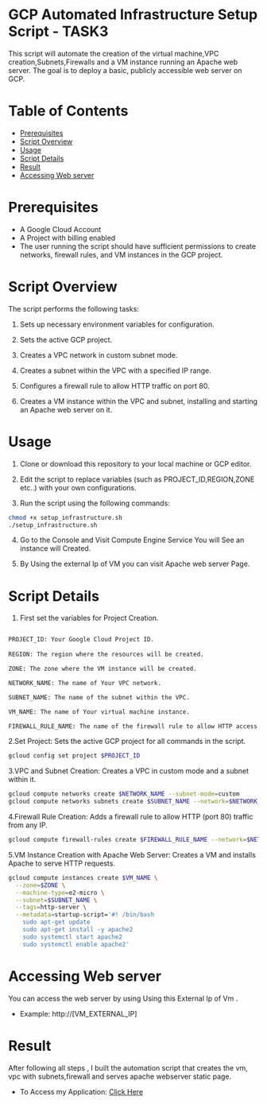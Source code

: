 # GCP Automated Infrastructure Setup Script - TASK3
 This script will automate the creation of the virtual machine,VPC creation,Subnets,Firewalls and  a VM instance running an Apache web server. The goal is to deploy a basic, publicly accessible web server on GCP.

# Table of Contents
- [Prerequisites](https://github.com/kawin048/CLOUD_TASK3/blob/main/README.md#prerequisites)
- [Script Overview](https://github.com/kawin048/CLOUD_TASK3/blob/main/README.md#script-overview)
- [Usage](https://github.com/kawin048/CLOUD_TASK3/blob/main/README.md#usage)
- [Script Details](https://github.com/kawin048/CLOUD_TASK3/blob/main/README.md#script-details)
- [Result](https://github.com/kawin048/CLOUD_TASK3/blob/main/README.md#result)
- [Accessing Web server](https://github.com/kawin048/CLOUD_TASK3/blob/main/README.md#accessing-web-server)

 

# Prerequisites
- A Google Cloud Account
- A Project with billing enabled
- The user running the script should have sufficient permissions to create networks, firewall rules, and VM instances in the GCP project.

# Script Overview

The script performs the following tasks:

 1. Sets up necessary environment variables for configuration.
 
2. Sets the active GCP project.

3. Creates a VPC network in custom subnet mode.

4. Creates a subnet within the VPC with a specified IP range.

5. Configures a firewall rule to allow HTTP traffic on port 80.

6. Creates a VM instance within the VPC and subnet, installing and starting an Apache web server on it.


# Usage

1. Clone or download this repository to your local machine or GCP editor.

2. Edit the script to replace variables (such as PROJECT_ID,REGION,ZONE etc..) with your own configurations.

3. Run the script using the following commands:
```bash
chmod +x setup_infrastructure.sh
./setup_infrastructure.sh

```

4. Go to the Console and Visit Compute Engine Service You will See an instance will Created.

5. By Using the external Ip of VM you can visit Apache web server Page.


# Script Details
1. First set the variables for Project Creation.
```bash

PROJECT_ID: Your Google Cloud Project ID.
  
REGION: The region where the resources will be created.

ZONE: The zone where the VM instance will be created.

NETWORK_NAME: The name of Your VPC network.

SUBNET_NAME: The name of the subnet within the VPC.

VM_NAME: The name of Your virtual machine instance.

FIREWALL_RULE_NAME: The name of the firewall rule to allow HTTP access.

```

2.Set Project: Sets the active GCP project for all commands in the script.

```bash
gcloud config set project $PROJECT_ID

```

3.VPC and Subnet Creation: Creates a VPC in custom mode and a subnet within it.

```bash
gcloud compute networks create $NETWORK_NAME --subnet-mode=custom
gcloud compute networks subnets create $SUBNET_NAME --network=$NETWORK_NAME --region=$REGION --range=10.0.0.0/24

```

4.Firewall Rule Creation: Adds a firewall rule to allow HTTP (port 80) traffic from any IP.

```bash
gcloud compute firewall-rules create $FIREWALL_RULE_NAME --network=$NETWORK_NAME --allow=tcp:80 --source-ranges=0.0.0.0/0 --target-tags=http-server

```

5.VM Instance Creation with Apache Web Server: Creates a VM and installs Apache to serve HTTP requests.

```bash
gcloud compute instances create $VM_NAME \
  --zone=$ZONE \
  --machine-type=e2-micro \
  --subnet=$SUBNET_NAME \
  --tags=http-server \
  --metadata=startup-script='#! /bin/bash
    sudo apt-get update
    sudo apt-get install -y apache2
    sudo systemctl start apache2
    sudo systemctl enable apache2'
```
# Accessing Web server
You can access the web server by using Using this External Ip of Vm .
- Example: http://[VM_EXTERNAL_IP]

# Result 
After following all steps , I built the automation script that creates the vm, vpc with subnets,firewall and serves apache webserver static page.

- To Access my Application: [Click Here](http://34.172.35.91)
  
  

 

